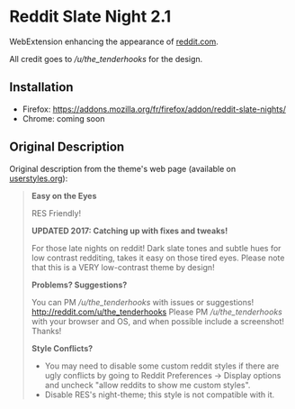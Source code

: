 # Reddit Slate Night 2.1

WebExtension enhancing the appearance of [reddit.com](https://www.reddit.com/).

All credit goes to */u/the_tenderhooks* for the design.

## Installation

- Firefox: https://addons.mozilla.org/fr/firefox/addon/reddit-slate-nights/
- Chrome: coming soon

## Original Description

Original description from the theme's web page (available on [userstyles.org](https://userstyles.org/styles/70271/reddit-slate-nights-2-1-dark)):

> **Easy on the Eyes**
>
> RES Friendly!
>
> **UPDATED 2017: Catching up with fixes and tweaks!**
>
> For those late nights on reddit!
> Dark slate tones and subtle hues for low contrast redditing, takes it easy on those tired eyes.
> Please note that this is a VERY low-contrast theme by design!
>
> **Problems? Suggestions?**
>
> You can PM */u/the_tenderhooks* with issues or suggestions! http://reddit.com/u/the_tenderhooks
> Please PM */u/the_tenderhooks* with your browser and OS, and when possible include a screenshot! Thanks!
>
> **Style Conflicts?**
>
> - You may need to disable some custom reddit styles if there are ugly conflicts by going to Reddit Preferences -> Display options and uncheck "allow reddits to show me custom styles".
> - Disable RES's night-theme; this style is not compatible with it.
